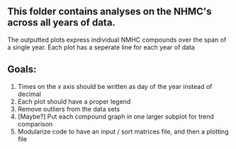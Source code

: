 ## This folder contains analyses on the NHMC's across all years of data. 
  The outputted plots express individual NMHC compounds over the span of a single year.
  Each plot has a seperate line for each year of data
  
  ## Goals:
1) Times on the x axis should be written as day of the year instead of decimal
2) Each plot should have a proper legend
3) Remove outliers from the data sets
4) [Maybe?] Put each compound graph in one larger subplot for trend comparison
5) Modularize code to have an input / sort matrices file, and then a plotting file
